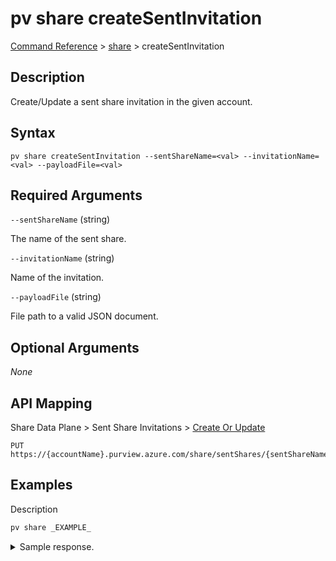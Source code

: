 # pv share createSentInvitation

[Command Reference](../../../README.md#command-reference) > [share](./main.md) >  createSentInvitation

## Description

Create/Update a sent share invitation in the given account.

## Syntax

```
pv share createSentInvitation --sentShareName=<val> --invitationName=<val> --payloadFile=<val>
```

## Required Arguments

`--sentShareName` (string)

The name of the sent share.

`--invitationName` (string)

Name of the invitation.

`--payloadFile` (string)

File path to a valid JSON document.

## Optional Arguments

*None*

## API Mapping

Share Data Plane > Sent Share Invitations > [Create Or Update](https://docs.microsoft.com/en-us/rest/api/purview/sharedataplane/sent-share-invitations/create-or-update)
```
PUT https://{accountName}.purview.azure.com/share/sentShares/{sentShareName}/sentShareInvitations/{sentShareInvitationName}
```

## Examples

Description
```powershell
pv share _EXAMPLE_
```


<details><summary>Sample response.</summary>
<p>

```json
{
    "key": "value"
}
```
</p>
</details>
